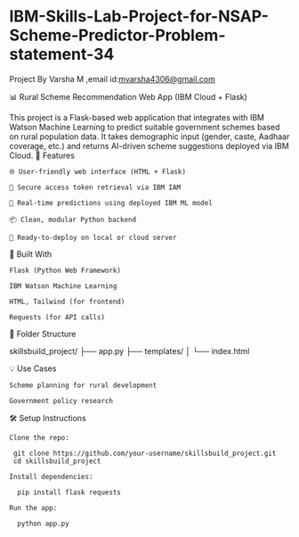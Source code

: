 # IBM-Skills-Lab-Project-for-NSAP-Scheme-Predictor-Problem-statement-34
Project By Varsha M ,email id:mvarsha4306@gmail.com

📊 Rural Scheme Recommendation Web App (IBM Cloud + Flask)

This project is a Flask-based web application that integrates with IBM Watson Machine Learning to predict suitable government schemes based on rural population data. It takes demographic input (gender, caste, Aadhaar coverage, etc.) and returns AI-driven scheme suggestions deployed via IBM Cloud.
🚀 Features

    🌐 User-friendly web interface (HTML + Flask)

    🔐 Secure access token retrieval via IBM IAM

    🔁 Real-time predictions using deployed IBM ML model

    📦 Clean, modular Python backend

    🔧 Ready-to-deploy on local or cloud server

🧠 Built With

    Flask (Python Web Framework)

    IBM Watson Machine Learning

    HTML, Tailwind (for frontend)

    Requests (for API calls)

📂 Folder Structure

  skillsbuild_project/
  ├── app.py
  ├── templates/
  │   └── index.html

💡 Use Cases

    Scheme planning for rural development

    Government policy research
🛠️ Setup Instructions

    Clone the repo:

     git clone https://github.com/your-username/skillsbuild_project.git
     cd skillsbuild_project
      
    Install dependencies:
      
      pip install flask requests
      
    Run the app:
      
      python app.py

